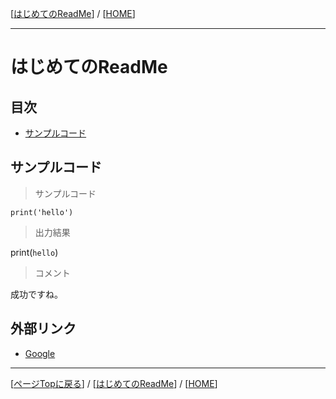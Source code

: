 <!-- ReadMe -->
[[はじめてのReadMe](./README.md)] / [[HOME](./../README.md)]

---

# はじめてのReadMe

## 目次
- [サンプルコード](#サンプルコード)

## サンプルコード
> サンプルコード

```
print('hello')
```

> 出力結果

print(`hello`)

> コメント

成功ですね。


## 外部リンク
- [Google](https://www.google.com/)

---
[[ページTopに戻る](#目次)] / [[はじめてのReadMe](./README.md)] / [[HOME](./../README.md)]

